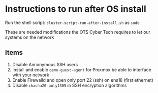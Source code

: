 # Instructions to run after OS install

Run the shell script: `cluster-script-run-after-install.sh` as `sudo`

These are needed modifications the OTS Cyber Tech requires to let our systems on the network

## Items

1. Disable Annonymous SSH users
1. Install and enable `qemu-guest-agent` for Proxmox be able to interface with your network
1. Enable Firewalld and open only port 22 (ssh) on ens18 (first ethernet)
1. Disable `chacha20-poly1305` in SSH encryption algorithms
